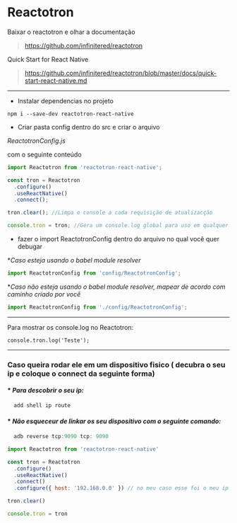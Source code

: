 # Reactotron

Baixar o reactotron e olhar a documentação
>https://github.com/infinitered/reactotron

Quick Start for React Native
> https://github.com/infinitered/reactotron/blob/master/docs/quick-start-react-native.md

------------

- Instalar dependencias no projeto

`npm i --save-dev reactotron-react-native`

- Criar pasta config dentro do src e criar o arquivo

*ReactotronConfig.js*

com o seguinte conteúdo
```js
import Reactotron from 'reactotron-react-native';

const tron = Reactotron
  .configure()
  .useReactNative()
  .connect();

tron.clear(); //Limpa o console a cada requisição de atualizacção

console.tron = tron; //Gera um console.log global para uso em qualquer arquivo
```

- fazer o import ReactotronConfig dentro do arquivo no qual você quer debugar

*_Caso esteja usando o babel module resolver_

```js
import ReactotronConfig from 'config/ReactotronConfig';
```

*_Caso não esteja usando o babel module resolver, mapear de acordo com caminho criado por você_

```js
import ReactotronConfig from './config/ReactotronConfig';
```

------------

Para mostrar os console.log no Reactotron:

`console.tron.log('Teste');`

------------

### Caso queira rodar ele em um dispositivo fisico ( decubra o seu ip e coloque o connect da seguinte forma)

#### * _Para descobrir o seu ip:_

```js
  add shell ip route
```

#### * _Não esqueceur de linkar os seu dispositivo com o seguinte comando:_

```js
  adb reverse tcp:9090 tcp: 9090
```

```js
import Reactotron from 'reactotron-react-native'

const tron = Reactotron
  .configure()
  .useReactNative()
  .connect()
  .configure({ host: '192.168.0.0' }) // no meu caso esse foi o meu ip

tron.clear()

console.tron = tron
```